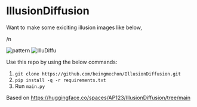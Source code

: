 # IllusionDiffusion

Want to make some exiciting illusion images like below, 

/n

![pattern](https://github.com/beingmechon/IllusionDiffusion/assets/52150592/08cf88a7-2615-4a0d-9512-1d8d57334237)
![IlluDiffu](https://github.com/beingmechon/IllusionDiffusion/assets/52150592/cb72fdc1-7ac7-4b48-a023-a743bfbbc282)


Use this repo by using the below commands:
1. `git clone https://github.com/beingmechon/IllusionDiffusion.git`
2. `pip install -q -r requirements.txt`
3. Run `main.py`

Based on https://huggingface.co/spaces/AP123/IllusionDiffusion/tree/main
